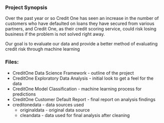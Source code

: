 ### Project Synopsis  

Over the past year or so Credit One has seen an increase in the number of customers who have defaulted on loans they have secured from various partners, and Credit One, as their credit scoring service, could risk losing business if the problem is not solved right away.

Our goal is to evaluate our data and provide a better method of evaluating credit risk through machine learning

### Files:  
+ CreditOne Data Science Framework    - outline of the project  
+ CreditOne Exploratory Data Analysis - initial look to get a feel for the data  
+ CreditOne Model Classification      - machine learning process for predictions  
+ CreditOne Customer Default Report   - final report on analysis findings  
+ creditonedata                       - data sources used
    - originaldata - original data source
    - cleandata    - data used for final analysis after cleaning
